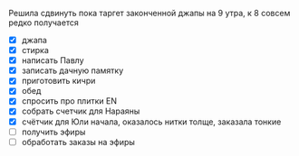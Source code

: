 Решила сдвинуть пока таргет законченной джапы на 9 утра, к 8 совсем редко получается
- [x] джапа
- [x] стирка
- [x] написать Павлу
- [x] записать дачную памятку
- [x] приготовить кичри
- [x] обед
- [x] спросить про плитки EN
- [x] собрать счетчик для Нараяны
- [x] счётчик для Юли начала, оказалось нитки толще, заказала тонкие
- [ ] получить эфиры
- [ ] обработать заказы на эфиры